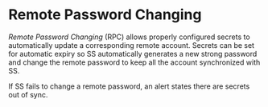 [title]: # "Remote Password Changing"
[tags]: # "Remote Password Changing"
[priority]: # "1000"

# Remote Password Changing

_Remote Password Changing_ (RPC) allows properly configured secrets to automatically update a corresponding remote account. Secrets can be set for automatic expiry so SS automatically generates a new strong password and change the remote password to keep all the account synchronized with SS.

If SS fails to change a remote password, an alert states there are secrets out of sync.
